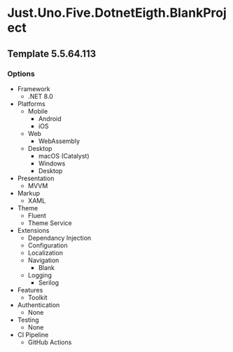 # Just.Uno.Five.DotnetEigth.BlankProject

## Template 5.5.64.113

### Options

- Framework
  - .NET 8.0
- Platforms
  - Mobile
    - Android
    - iOS
  - Web
    - WebAssembly
  - Desktop
    - macOS (Catalyst)
    - Windows
    - Desktop
- Presentation
  - MVVM
- Markup
  - XAML
- Theme
  - Fluent
  - Theme Service
- Extensions
  - Dependancy Injection
  - Configuration
  - Localization
  - Navigation
    - Blank
  - Logging
    - Serilog
- Features
  - Toolkit
- Authentication
  - None
- Testing
  - None
- CI Pipeline
  - GitHub Actions
